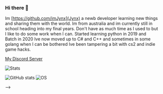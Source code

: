 ### Hi there 👋
Im [https://github.com/imJynx](Jynx) a newb developer learning new things and sharing them with the world.
Im from australia and im currently still in school heading into my final years.
Don't have as much time as I used to but I like to do some work when I can.
Started learning python in 2019 and Batch in 2020
Ive now moved up to C# and C++ and sometimes in some golang when I can be bothered
Ive been tampering a bit with cs2 and indie game hacks.

[My Discord Server]([Discord](https://discord.gg/unauHAurs5))


![Stats](https://github-profile-summary-cards.vercel.app/api/cards/profile-details?username=imJynx)

![GitHub stats](https://github-readme-stats.vercel.app/api?username=imJynx&show_icons=true)
![OS](https://img.shields.io/badge/Windows-0078D6?style=for-the-badge&logo=windows&logoColor=white)

-->
